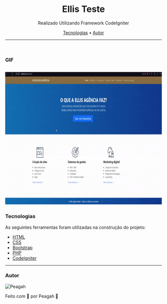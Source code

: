 <h1 align="center">Ellis Teste</h1>

<p align="center">Realizado Utilizando Framework CodeIgniter</p>

<p align="center">
 <a href="#tecnologias">Tecnologias</a> •
 <a href="#autor">Autor</a>
</p>

---

<br>

### GIF

<h2>
  <img alt="Pokehub" title="Register" src="img/ellis.gif" height="425" />
</h2>

### Tecnologias

As seguintes ferramentas foram utilizadas na construção do projeto:

- [HTML](https://developer.mozilla.org/pt-BR/docs/Web/HTML)
- [CSS](https://developer.mozilla.org/pt-BR/docs/Web/CSS)
- [Bootstrap](https://getbootstrap.com)
- [PHP](https://developer.mozilla.org/pt-BR/docs/Glossary/PHP)
- [CodeIgniter](https://codeigniter.com)
---

### Autor

<img alt="Peagah" title="Peagah" src="https://avatars.githubusercontent.com/u/105545343?s=400&u=7bdea01d63265349adcf159e74bf7e77160db9f8&v=4" height="100" width="100" />

Feito com 💜 por Peagah 👋
